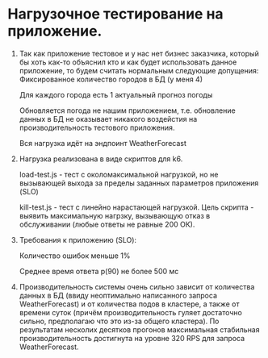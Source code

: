 # Нагрузочное тестирование на приложение.
1. Так как приложение тестовое и у нас нет бизнес заказчика, который бы хоть как-то объяснил кто и как будет использовать данное приложение, то будем считать нормальным следующие допущения:
   Фиксированное количество городов в БД (у меня 4)
   
   Для каждого города есть 1 актуальный прогноз погоды
   
   Обновляется погода не нашим приложением, т.е. обновление данных в БД не оказывает никакого воздейстия на производительность тестового приложения.
   
   Вся нагрузка идёт на эндпоинт WeatherForecast
3. Нагрузка реализована в виде скриптов для k6.
   
   load-test.js - тест с околомаксимальной нагрузкой, но не вызывающей выхода за пределы заданных параметров приложения (SLO)
   
   kill-test.js - тест с линейно нарастающей нагрузкой. Цель скрипта - выявить максимальную нагрзку, вызывающую отказ в обслуживании (любые ответы не равные 200 ОК).
   
5. Требования к приложению (SLO):
   
   Количество ошибок меньше 1%
   
   Среднее время ответа p(90) не более 500 мс
   
7. Производительность системы очень сильно зависит от количества данных в БД (ввиду неоптимально написанного запроса WeatherForecast) и от количества подов в кластере, а также от времени суток (причём производительность гуляет достаточно сильно, предполагаю что это из-за общего кластера).
   По результатам несколих десятков прогонов максимальная стабильная производительность достигнута на уровне 320 RPS для запроса WeatherForecast.
